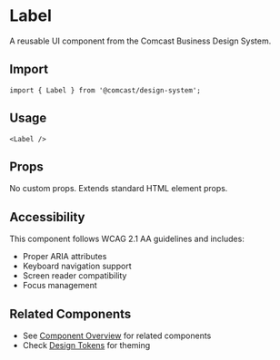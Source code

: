 # Label

A reusable UI component from the Comcast Business Design System.

## Import

```tsx
import { Label } from '@comcast/design-system';
```

## Usage

```tsx
<Label />
```

## Props

No custom props. Extends standard HTML element props.
## Accessibility

This component follows WCAG 2.1 AA guidelines and includes:

- Proper ARIA attributes
- Keyboard navigation support
- Screen reader compatibility
- Focus management

## Related Components

- See [Component Overview](/docs/components) for related components
- Check [Design Tokens](/docs/tokens) for theming
